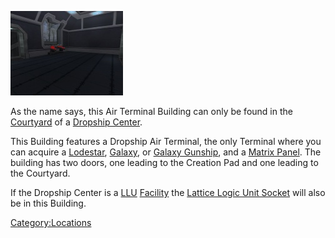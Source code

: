 ![](/images/DCAirTerminal.jpg "DCAirTerminal.jpg")

As the name says, this Air Terminal Building can only be found in the
[Courtyard](/Courtyard "wikilink") of a [Dropship
Center](/Dropship_Center "wikilink").

This Building features a Dropship Air Terminal, the only Terminal where
you can acquire a [Lodestar](/Lodestar "wikilink"),
[Galaxy](/Galaxy "wikilink"), or [Galaxy
Gunship](/Galaxy_Gunship "wikilink"), and a [Matrix
Panel](/Matrix_Panel "wikilink"). The building has two doors, one leading
to the Creation Pad and one leading to the Courtyard.

If the Dropship Center is a [LLU](/LLU "wikilink")
[Facility](/Facility "wikilink") the [Lattice Logic Unit
Socket](/Lattice_Logic_Unit_Socket "wikilink") will also be in this
Building.

[Category:Locations](/Category:Locations "wikilink")

